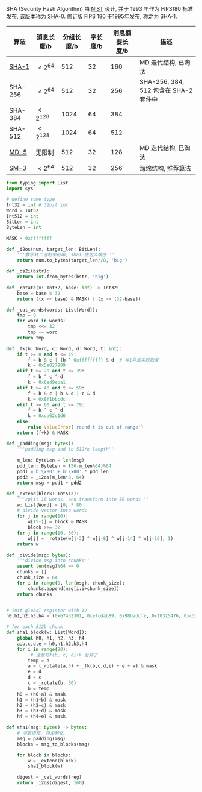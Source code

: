 SHA (Security Hash Algorithm) 由 [NIST](../../../appx/各类互联网国际标准组织.md) 设计, 并于 1993 年作为 FIPS180 标准发布, 该版本称为 SHA-0. 修订版 FIPS 180 于1995年发布, 称之为 SHA-1.

| 算法                  | 消息长度/b | 分组长度/b | 字长度/b | 消息摘要长度/b | 描述 |
| --------------------- | ---------- | ---------- | -------- | -------------- | ---- |
| [SHA-1](SHA-1.md)     | $<2^{64}$  | 512        | 32       | 160            | MD 迭代结构, 已淘汰     |
| SHA-256 | $<2^{64}$  | 512        | 32       | 256            | SHA-256, 384, 512 包含在 SHA-2 套件中     |
| SHA-384               | $<2^{128}$ | 1024       | 64       | 384            |      |
| SHA-512               | $<2^{128}$ | 1024       | 64       | 512            |      |
| [MD-5](MD-5.md)       | 无限制     | 512        | 32       | 128            | MD 迭代结构, 已淘汰      |
| [SM-3](SM-3.md)       | $<2^{64}$  | 512        | 32       | 256            | 海绵结构, 推荐算法     |

```python
from typing import List
import sys

# define some type
Int32 = int # 32bit int
Word = Int32
Int512 = int
BitLen = int
ByteLen = int

MASK = 0xffffffff

def _i2os(num, target_len: BitLen):
	'''数字转二进制字符串, sha1 使用大端序'''
	return num.to_bytes(target_len//8, 'big')

def _os2i(bstr):
	return int.from_bytes(bstr, 'big')

def _rotate(x: Int32, base: int) -> Int32:
	base = base % 32
	return ((x << base) & MASK) | (x >> (32-base))

def _cat_words(words: List[Word]):
	tmp = 0
	for word in words:
		tmp <<= 32
		tmp += word
	return tmp

def _fk(b: Word, c: Word, d: Word, t: int):
	if t >= 0 and t <= 19:
		f = b & c | (b ^ 0xffffffff) & d  # 与1异或实现取反
		k = 0x5a827999
	elif t >= 20 and t <= 39:
		f = b ^ c ^ d
		k = 0x6ed9eba1
	elif t >= 40 and t <= 59:
		f = b & c | b & d | c & d
		k = 0x8f1bbcdc
	elif t >= 60 and t <= 79:
		f = b ^ c ^ d
		k = 0xca62c1d6
	else:
		raise ValueError('round t is out of range')
	return (f+k) & MASK

def _padding(msg: bytes):
	'''padding msg end to 512*k length'''
	
	m_len: ByteLen = len(msg)
	pdd_len: ByteLen = (56-m_len%64)%64
	pdd1 = b'\x80' + b'\x00' * pdd_len 
	pdd2 = _i2os(m_len*8, 64)
	return msg + pdd1 + pdd2

def _extend(block: Int512):
	'''split 16 words, and transform into 80 words'''
	w: List[Word] = [0] * 80
	# divide vector into words
	for j in range(16):
		w[15-j] = block & MASK
		block >>= 32
	for j in range(16, 80):
		w[j] = _rotate(w[j-3] ^ w[j-8] ^ w[j-14] ^ w[j-16], 1)
	return w

def _divide(msg: bytes):
	'''divide msg into chunks'''
	assert len(msg)%64 == 0
	chunks = []
	chunk_size = 64
	for i in range(0, len(msg), chunk_size):
		chunks.append(msg[i:i+chunk_size])
	return chunks


# init global register with IV
h0,h1,h2,h3,h4 = (0x67452301, 0xefcdab89, 0x98badcfe, 0x10325476, 0xc3d2e1f0)

# for each 512b chunk
def sha1_block(w: List[Word]):
	global h0, h1, h2, h3, h4
	a,b,c,d,e = h0,h1,h2,h3,h4
	for i in range(80):    
		 # 注意将f(b, c, d)+k 合并了
		temp = a
		a = (_rotate(a,5) + _fk(b,c,d,i) + e + w) & mask
		e = d
		d = c
		c = _rotate(b, 30)
		b = temp
	h0 = (h0+a) & mask
	h1 = (h1+b) & mask
	h2 = (h2+c) & mask
	h3 = (h3+d) & mask
	h4 = (h4+e) & mask

def sha1(msg: bytes) -> bytes:
	# 消息填充, 类型转化
	msg = padding(msg)
	blocks = msg_to_blocks(msg)

	for block in blocks:
		w = _extend(block)
		sha1_block(w)

	digest = _cat_words(reg)
	return _i2os(digest, 160)
```